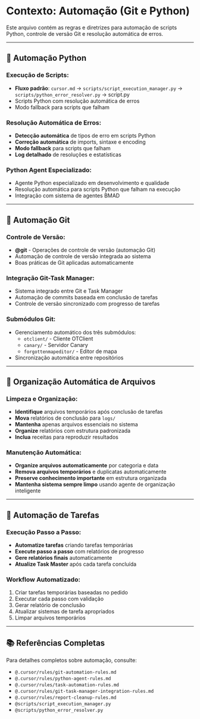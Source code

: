 # Contexto: Automação (Git e Python)

Este arquivo contém as regras e diretrizes para automação de scripts Python, controle de versão Git e resolução automática de erros.

---

## 🐍 Automação Python

### **Execução de Scripts:**
- **Fluxo padrão**: `cursor.md` → `scripts/script_execution_manager.py` → `scripts/python_error_resolver.py` → script.py
- Scripts Python com resolução automática de erros
- Modo fallback para scripts que falham

### **Resolução Automática de Erros:**
- **Detecção automática** de tipos de erro em scripts Python
- **Correção automática** de imports, sintaxe e encoding
- **Modo fallback** para scripts que falham
- **Log detalhado** de resoluções e estatísticas

### **Python Agent Especializado:**
- Agente Python especializado em desenvolvimento e qualidade
- Resolução automática para scripts Python que falham na execução
- Integração com sistema de agentes BMAD

---

## 🔧 Automação Git

### **Controle de Versão:**
- **@git** - Operações de controle de versão (automação Git)
- Automação de controle de versão integrada ao sistema
- Boas práticas de Git aplicadas automaticamente

### **Integração Git-Task Manager:**
- Sistema integrado entre Git e Task Manager
- Automação de commits baseada em conclusão de tarefas
- Controle de versão sincronizado com progresso de tarefas

### **Submódulos Git:**
- Gerenciamento automático dos três submódulos:
  - `otclient/` - Cliente OTClient
  - `canary/` - Servidor Canary  
  - `forgottenmapeditor/` - Editor de mapa
- Sincronização automática entre repositórios

---

## 📁 Organização Automática de Arquivos

### **Limpeza e Organização:**
- **Identifique** arquivos temporários após conclusão de tarefas
- **Mova** relatórios de conclusão para `logs/`
- **Mantenha** apenas arquivos essenciais no sistema
- **Organize** relatórios com estrutura padronizada
- **Inclua** receitas para reproduzir resultados

### **Manutenção Automática:**
- **Organize arquivos automaticamente** por categoria e data
- **Remova arquivos temporários** e duplicatas automaticamente
- **Preserve conhecimento importante** em estrutura organizada
- **Mantenha sistema sempre limpo** usando agente de organização inteligente

---

## 🔄 Automação de Tarefas

### **Execução Passo a Passo:**
- **Automatize tarefas** criando tarefas temporárias
- **Execute passo a passo** com relatórios de progresso
- **Gere relatórios finais** automaticamente
- **Atualize Task Master** após cada tarefa concluída

### **Workflow Automatizado:**
1. Criar tarefas temporárias baseadas no pedido
2. Executar cada passo com validação
3. Gerar relatório de conclusão
4. Atualizar sistemas de tarefa apropriados
5. Limpar arquivos temporários

---

## 📚 Referências Completas

Para detalhes completos sobre automação, consulte:
- `@.cursor/rules/git-automation-rules.md`
- `@.cursor/rules/python-agent-rules.md`  
- `@.cursor/rules/task-automation-rules.md`
- `@.cursor/rules/git-task-manager-integration-rules.md`
- `@.cursor/rules/report-cleanup-rules.md`
- `@scripts/script_execution_manager.py`
- `@scripts/python_error_resolver.py`
